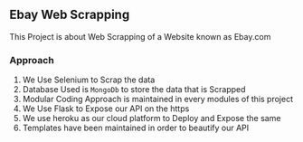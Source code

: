 ## Ebay Web Scrapping ##

This Project is about Web Scrapping of a Website known as Ebay.com 

### Approach
1) We Use Selenium to Scrap the data
2) Database Used is ```MongoDb``` to store the data that is Scrapped 
3) Modular Coding Approach is maintained in every modules of this project
4) We Use Flask to Expose our API on the https
5) We use heroku as our cloud platform to Deploy and Expose the same 
6) Templates have been maintained in order to beautify our API


